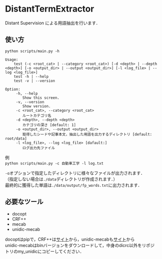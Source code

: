 # DistantTermExtractor
Distant Supervision による用語抽出を行います．

## 使い方
`python scripts/main.py -h`  
```
Usage:
    test (-c <root_cat> | --category <root_cat>) [-d <depth> | --depth <depth>] [-o <output_dir> | --output <output_dir>] [-l <log_file> | --log <log_file>]
    test -h | --help
    test -v | --version

Option:
     -h, --help
        Show this screen.
     -v, --version
        Show version.
     -c <root_cat>, --category <root_cat>
        ルートカテゴリ名
     -d <depth>, --depth <depth>
        カテゴリの深さ [default: 1]
     -o <output_dir>, --output <output_dir>
        取得したシードや記事本文，抽出した用語を出力するディレクトリ [default: root/data]
     -l <log_file>, --log <log_file> [dafault:]
        ログ出力先ファイル
```


例  
`python scripts/main.py -c 自動車工学 -l log.txt`  


`-o`オプションで指定したディレクトリに様々なファイルが出力されます．  
（指定しない場合は`./data`ディレクトリが作成されます．）  
最終的に獲得した単語は`./data/output/fp_words.txt`に出力されます．  

## 必要なツール
* docopt
* CRF++ 
* mecab
* unidic-mecab

docoptはpipで，CRF++は[サイト][CRF++]から，unidic-mecabも[サイト][unidic]から  
unidic-mecabはbinバージョンをダウンロードして，中身のdicrc以外をリポジトリのmy_unidicにコピーしてください．  

[CRF++]: http://taku910.github.io/crfpp/
[unidic]: http://sourceforge.jp/projects/unidic/

